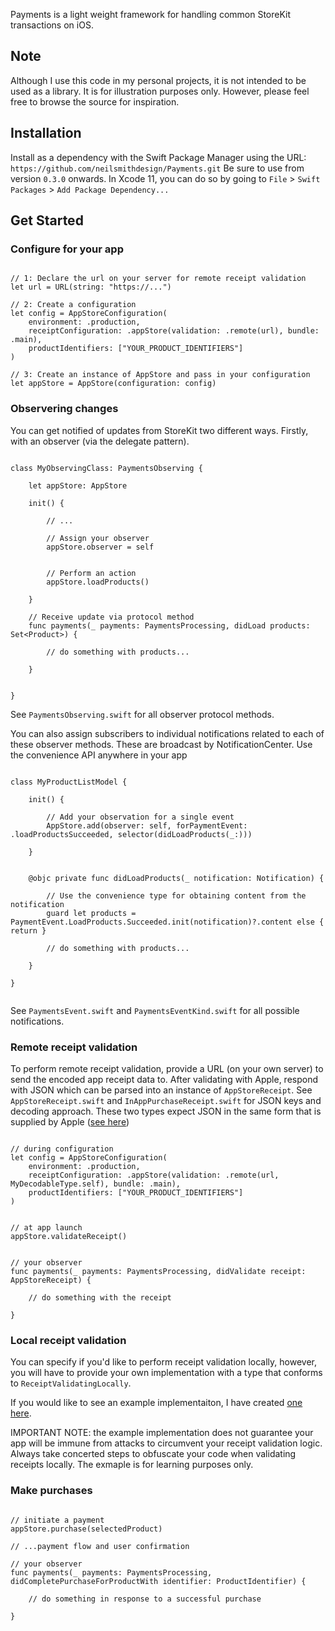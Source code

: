 Payments is a light weight framework for handling common StoreKit transactions on iOS.


## Note
Although I use this code in my personal projects, it is not intended to be used as a library. It is for illustration purposes only. However, please feel free to browse the source for inspiration.


## Installation

Install as a dependency with the Swift Package Manager using the URL: `https://github.com/neilsmithdesign/Payments.git`
Be sure to use from version `0.3.0` onwards.
In Xcode 11, you can do so by going to `File` > `Swift Packages` > `Add Package Dependency...`


## Get Started

### Configure for your app

```

// 1: Declare the url on your server for remote receipt validation
let url = URL(string: "https://...")

// 2: Create a configuration
let config = AppStoreConfiguration(
    environment: .production,
    receiptConfiguration: .appStore(validation: .remote(url), bundle: .main),
    productIdentifiers: ["YOUR_PRODUCT_IDENTIFIERS"]
)

// 3: Create an instance of AppStore and pass in your configuration
let appStore = AppStore(configuration: config)

```

### Observering changes

You can get notified of updates from StoreKit two different ways. Firstly, with an observer (via the delegate pattern). 

```

class MyObservingClass: PaymentsObserving {

    let appStore: AppStore
    
    init() {
    
        // ...
    
        // Assign your observer
        appStore.observer = self
        
        
        // Perform an action
        appStore.loadProducts()
        
    }

    // Receive update via protocol method
    func payments(_ payments: PaymentsProcessing, didLoad products: Set<Product>) {
        
        // do something with products...
        
    }
 
 
}

```

See `PaymentsObserving.swift` for all observer protocol methods.

You can also assign subscribers to individual notifications related to each of these observer methods. These are broadcast by NotificationCenter. Use the convenience API anywhere in your app

```

class MyProductListModel {

    init() {
        
        // Add your observation for a single event
        AppStore.add(observer: self, forPaymentEvent: .loadProductsSucceeded, selector(didLoadProducts(_:)))
    
    }
    
    
    @objc private func didLoadProducts(_ notification: Notification) {
    
        // Use the convenience type for obtaining content from the notification 
        guard let products = PaymentEvent.LoadProducts.Succeeded.init(notification)?.content else { return }
        
        // do something with products...
    
    }

}


```

See `PaymentsEvent.swift` and `PaymentsEventKind.swift` for all possible notifications.


### Remote receipt validation

To perform remote receipt validation, provide a URL (on your own server) to send the encoded app receipt data to. After validating with Apple, respond with JSON which can be parsed into an instance of `AppStoreReceipt`.  See `AppStoreReceipt.swift` and `InAppPurchaseReceipt.swift` for JSON keys and decoding approach. These two types expect JSON in the same form that is supplied by Apple ([see here](https://developer.apple.com/library/archive/releasenotes/General/ValidateAppStoreReceipt/Chapters/ReceiptFields.html))


```

// during configuration
let config = AppStoreConfiguration(
    environment: .production,
    receiptConfiguration: .appStore(validation: .remote(url, MyDecodableType.self), bundle: .main),
    productIdentifiers: ["YOUR_PRODUCT_IDENTIFIERS"]
) 


// at app launch
appStore.validateReceipt()


// your observer
func payments(_ payments: PaymentsProcessing, didValidate receipt: AppStoreReceipt) {
    
    // do something with the receipt
    
}

```

### Local receipt validation

You can specify if you'd like to perform receipt validation locally, however, you will have to provide your own implementation with a type that conforms to `ReceiptValidatingLocally`.

If you would like to see an example implementaiton, I have created [one here](https://github.com/neilsmithdesign/PaymentsExample).

IMPORTANT NOTE: the example implementation does not guarantee your app will be immune from attacks to circumvent your receipt validation logic. Always take concerted steps to obfuscate your code when validating receipts locally. The exmaple is for learning purposes only. 


### Make purchases

```

// initiate a payment
appStore.purchase(selectedProduct)

// ...payment flow and user confirmation

// your observer 
func payments(_ payments: PaymentsProcessing, didCompletePurchaseForProductWith identifier: ProductIdentifier) {
    
    // do something in response to a successful purchase 
    
}


```

